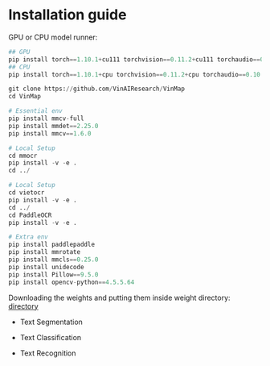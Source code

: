 # Installation guide
GPU or CPU model runner:

``` python
## GPU
pip install torch==1.10.1+cu111 torchvision==0.11.2+cu111 torchaudio==0.10.1 -f https://download.pytorch.org/whl/cu111/torch_stable.html
## CPU
pip install torch==1.10.1+cpu torchvision==0.11.2+cpu torchaudio==0.10.1 -f https://download.pytorch.org/whl/cpu/torch_stable.html
```

``` python
git clone https://github.com/VinAIResearch/VinMap
cd VinMap

# Essential env
pip install mmcv-full
pip install mmdet==2.25.0
pip install mmcv==1.6.0

# Local Setup
cd mmocr
pip install -v -e .
cd ../

# Local Setup
cd vietocr
pip install -v -e .
cd ../
cd PaddleOCR
pip install -v -e .

# Extra env
pip install paddlepaddle
pip install mmrotate
pip install mmcls==0.25.0
pip install unidecode
pip install Pillow==9.5.0
pip install opencv-python==4.5.5.64
```

Downloading the weights and putting them inside weight directory: [directory](https://drive.google.com/drive/folders/1I-b_2dDkKWBEdhxMGF5FwhGIawq94BF1?usp=sharing)

- Text Segmentation

- Text Classification

- Text Recognition
